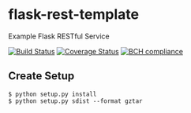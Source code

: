 # flask-rest-template
Example Flask RESTful Service

[![Build Status](https://travis-ci.com/milagan/flask-rest-template.svg?branch=master)](https://travis-ci.com/milagan/flask-rest-template)
[![Coverage Status](https://coveralls.io/repos/github/milagan/flask-rest-template/badge.svg?branch=master)](https://coveralls.io/github/milagan/flask-rest-template?branch=master)
[![BCH compliance](https://bettercodehub.com/edge/badge/milagan/flask-rest-template?branch=master)](https://bettercodehub.com/)

## Create Setup
```
$ python setup.py install
$ python setup.py sdist --format gztar
```